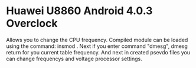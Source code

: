 # Huawei U8860 Android 4.0.3 Overclock

Allows you to change the CPU frequency.
Compiled module can be loaded using
the command: insmod <module name>.
Next if you enter command "dmesg",
dmesg return for you current table 
frequency. And next in created psevdo files
you can change frequencys and voltage processor settings.
